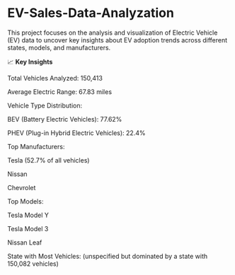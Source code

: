 # EV-Sales-Data-Analyzation
This project focuses on the analysis and visualization of Electric Vehicle (EV) data to uncover key insights about EV adoption trends across different states, models, and manufacturers.

📈 **Key Insights**

Total Vehicles Analyzed: 150,413

Average Electric Range: 67.83 miles

Vehicle Type Distribution:

BEV (Battery Electric Vehicles): 77.62%

PHEV (Plug-in Hybrid Electric Vehicles): 22.4%

Top Manufacturers:

Tesla (52.7% of all vehicles)

Nissan

Chevrolet

Top Models:

Tesla Model Y

Tesla Model 3

Nissan Leaf

State with Most Vehicles: (unspecified but dominated by a state with 150,082 vehicles)
